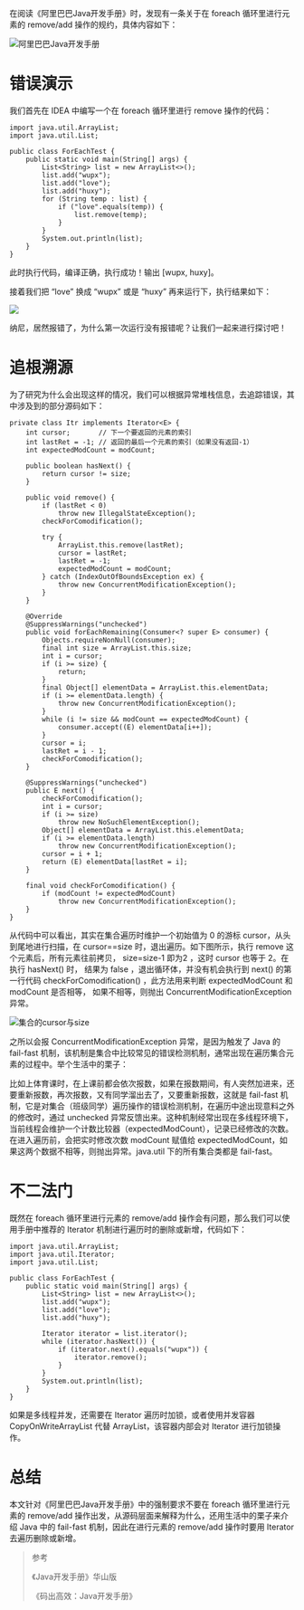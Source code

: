 在阅读《阿里巴巴Java开发手册》时，发现有一条关于在 foreach 循环里进行元素的 remove/add 操作的规约，具体内容如下：

![阿里巴巴Java开发手册](https://img-blog.csdnimg.cn/20191202223028397.png)

# 错误演示

我们首先在 IDEA 中编写一个在 foreach 循环里进行 remove 操作的代码：

```
import java.util.ArrayList;
import java.util.List;

public class ForEachTest {
    public static void main(String[] args) {
        List<String> list = new ArrayList<>();
        list.add("wupx");
        list.add("love");
        list.add("huxy");
        for (String temp : list) {
            if ("love".equals(temp)) {
                list.remove(temp);
            }
        }
        System.out.println(list);
    }
}
```

此时执行代码，编译正确，执行成功！输出 [wupx, huxy]。

接着我们把 “love” 换成 “wupx” 或是 “huxy” 再来运行下，执行结果如下：

![](https://img-blog.csdnimg.cn/20191202224321610.png)

纳尼，居然报错了，为什么第一次运行没有报错呢？让我们一起来进行探讨吧！

# 追根溯源

为了研究为什么会出现这样的情况，我们可以根据异常堆栈信息，去追踪错误，其中涉及到的部分源码如下：

```
private class Itr implements Iterator<E> {
    int cursor;       // 下一个要返回的元素的索引
    int lastRet = -1; // 返回的最后一个元素的索引（如果没有返回-1）
    int expectedModCount = modCount;

    public boolean hasNext() {
        return cursor != size;
    }
    
    public void remove() {
        if (lastRet < 0)
            throw new IllegalStateException();
        checkForComodification();

        try {
            ArrayList.this.remove(lastRet);
            cursor = lastRet;
            lastRet = -1;
            expectedModCount = modCount;
        } catch (IndexOutOfBoundsException ex) {
            throw new ConcurrentModificationException();
        }
    }

    @Override
    @SuppressWarnings("unchecked")
    public void forEachRemaining(Consumer<? super E> consumer) {
        Objects.requireNonNull(consumer);
        final int size = ArrayList.this.size;
        int i = cursor;
        if (i >= size) {
            return;
        }
        final Object[] elementData = ArrayList.this.elementData;
        if (i >= elementData.length) {
            throw new ConcurrentModificationException();
        }
        while (i != size && modCount == expectedModCount) {
            consumer.accept((E) elementData[i++]);
        }
        cursor = i;
        lastRet = i - 1;
        checkForComodification();
    }
    
    @SuppressWarnings("unchecked")
    public E next() {
        checkForComodification();
        int i = cursor;
        if (i >= size)
            throw new NoSuchElementException();
        Object[] elementData = ArrayList.this.elementData;
        if (i >= elementData.length)
            throw new ConcurrentModificationException();
        cursor = i + 1;
        return (E) elementData[lastRet = i];
    }

    final void checkForComodification() {
        if (modCount != expectedModCount)
            throw new ConcurrentModificationException();
    }
}
```

从代码中可以看出，其实在集合遍历时维护一个初始值为 0 的游标 cursor，从头到尾地进行扫描，在 cursor==size 时，退出遍历。如下图所示，执行 remove 这个元素后，所有元素往前拷贝， size=size-1 即为2 ，这时 cursor 也等于 2。在执行
hasNext() 时， 结果为 false ，退出循环体，并没有机会执行到 next() 的第一行代码
checkForComodification() ，此方法用来判断 expectedModCount 和 modCount 是否相等，
如果不相等，则抛出 ConcurrentModificationException 异常。

![集合的cursor与size](https://img-blog.csdnimg.cn/20191202233208551.png)

之所以会报 ConcurrentModificationException 异常，是因为触发了 Java 的 fail-fast 机制，该机制是集合中比较常见的错误检测机制，通常出现在遍历集合元素的过程中。举个生活中的栗子：

比如上体育课时，在上课前都会依次报数，如果在报数期间，有人突然加进来，还要重新报数，再次报数，又有同学溜出去了，又要重新报数，这就是 fail-fast 机制，它是对集合（班级同学）遍历操作的错误检测机制，在遍历中途出现意料之外的修改时，通过 unchecked 异常反馈出来。这种机制经常出现在多线程环境下，当前线程会维护一个计数比较器（expectedModCount），记录已经修改的次数。在进入遍历前，会把实时修改次数
 modCount 赋值给 expectedModCount，如果这两个数据不相等，则抛出异常。java.util 下的所有集合类都是 fail-fast。

# 不二法门
既然在 foreach 循环里进行元素的 remove/add 操作会有问题，那么我们可以使用手册中推荐的 Iterator 机制进行遍历时的删除或新增，代码如下：

```
import java.util.ArrayList;
import java.util.Iterator;
import java.util.List;

public class ForEachTest {
    public static void main(String[] args) {
        List<String> list = new ArrayList<>();
        list.add("wupx");
        list.add("love");
        list.add("huxy");

        Iterator iterator = list.iterator();
        while (iterator.hasNext()) {
            if (iterator.next().equals("wupx")) {
                iterator.remove();
            }
        }
        System.out.println(list);
    }
}
```

如果是多线程并发，还需要在 Iterator 遍历时加锁，或者使用并发容器 CopyOnWriteArrayList 代替 ArrayList，该容器内部会对 Iterator 进行加锁操作。

# 总结
本文针对《阿里巴巴Java开发手册》中的强制要求不要在 foreach 循环里进行元素的 remove/add 操作出发，从源码层面来解释为什么，还用生活中的栗子来介绍 Java 中的 fail-fast 机制，因此在进行元素的 remove/add 操作时要用 Iterator 去遍历删除或新增。

> 参考
> 
> 《Java开发手册》华山版
>
> 《码出高效：Java开发手册》
